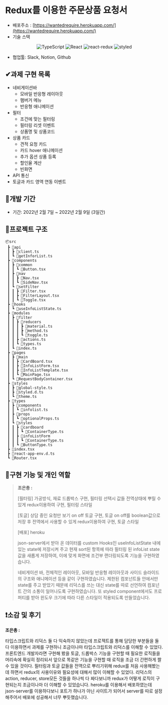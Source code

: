 # Redux를 이용한 주문상품 요청서
- 배포주소 : [https://wantedrequire.herokuapp.com/](https://wantedrequire.herokuapp.com/)
- 기술 스택

<p align="center">
<img alt="TypeScript" src = "https://img.shields.io/badge/TypeScript-%231572B6.svg?style=for-the-badge&logo=TypeScript&logoColor=white" />
<img alt="React" src="https://img.shields.io/badge/react-%2320232a.svg?style=for-the-badge&logo=react&logoColor=%2361DAFB" />
<img alt="react-redux" src="https://img.shields.io/badge/redux-%23593d88.svg?style=for-the-badge&logo=redux&logoColor=white" />
<img alt="styled" src="https://img.shields.io/badge/styled--components-DB7093?style=for-the-badge&logo=styled-components&logoColor=white" />
</p>

- 협업툴: Slack, Notion, Github

## **✔과제 구현 목록**

- 네비게이션바
    - 모바일 반응형 레이아웃
    - 햄버거 메뉴
    - 반응형 애니메이션
- 필터
    - 조건에 맞는 필터링
    - 필터링 리셋 이벤트
    - 상품명 및 상품코드
- 상품 카드
    - 견적 요청 카드
    - 카드 hover 애니메이션
    - 추가 옵션 상품 등록
    - 할인율 계산
    - 빈화면
- API 통신
- 토글과 카드 영역 연동 이벤트

## **📆개발 기간**

- 기간: 2022년 2월 7일 ~ 2022년 2월 9일 (3일간)

## **📃프로젝트 구조**

```
📦src
 ┣ 📂api
 ┃ ┣ 📜client.ts
 ┃ ┗ 📜getInforList.ts
 ┣ 📂components
 ┃ ┣ 📂common
 ┃ ┃ ┗ 📜Button.tsx
 ┃ ┣ 📂nav
 ┃ ┃ ┣ 📜Nav.tsx
 ┃ ┃ ┗ 📜SideNav.tsx
 ┃ ┗ 📂setFilter
 ┃ ┃ ┣ 📜Filter.tsx
 ┃ ┃ ┣ 📜FilterLayout.tsx
 ┃ ┃ ┗ 📜Toggle.tsx
 ┣ 📂hooks
 ┃ ┗ 📜useInfoListState.ts
 ┣ 📂modules
 ┃ ┣ 📂filter
 ┃ ┃ ┣ 📂reducers
 ┃ ┃ ┃ ┣ 📜material.ts
 ┃ ┃ ┃ ┣ 📜method.ts
 ┃ ┃ ┃ ┗ 📜toggle.ts
 ┃ ┃ ┣ 📜actions.ts
 ┃ ┃ ┗ 📜types.ts
 ┃ ┗ 📜index.ts
 ┣ 📂pages
 ┃ ┣ 📂main
 ┃ ┃ ┣ 📜CardBoard.tsx
 ┃ ┃ ┣ 📜InfoListForm.tsx
 ┃ ┃ ┣ 📜InfoListTemplate.tsx
 ┃ ┃ ┗ 📜MainPage.tsx
 ┃ ┗ 📜RequestBodyContainer.tsx
 ┣ 📂styles
 ┃ ┣ 📜global-style.ts
 ┃ ┣ 📜styled.d.ts
 ┃ ┗ 📜theme.ts
 ┣ 📂types
 ┃ ┣ 📂components
 ┃ ┃ ┗ 📜infolist.ts
 ┃ ┣ 📂props
 ┃ ┃ ┗ 📜optionalProps.ts
 ┃ ┗ 📂styles
 ┃ ┃ ┣ 📂cardboard
 ┃ ┃ ┃ ┗ 📜ContainerType.ts
 ┃ ┃ ┣ 📂infoListForm
 ┃ ┃ ┃ ┗ 📜ContainerType.ts
 ┃ ┃ ┗ 📜ButtonType.ts
 ┣ 📜index.tsx
 ┣ 📜react-app-env.d.ts
 ┗ 📜Router.tsx
```

## **🔎구현 기능 및 개인 역할**

> **조은총 :**
> 
> 
> [필터링] 가공방식, 재료 드롭박스 구현, 필터링 선택시 값들 전역상태에 뿌릴 수 있게 redux이용하여 구현, 필터링 스타일
> 
> [토글] 상담 중인 요청만 보기 on off 토글 구현, 토글 on off를 boolean값으로 저장 후 전역에서 사용할 수 있게 redux이용하여 구현, 토글 스타일
> 
> [배포] heroku
> 
> 
> json-server에서 받아 온 데이터를 custom Hooks인 useInfoListState 내에 있는 state에 저장시켜 주고 현재 sort된 항목에 따라 필터링 된 infoList state값을 새롭게 저장하여, 이에 맞게 화면에 조건부 랜더링되도록 기능을 구현하였습니다.
> 
> 
> 네비게이션 바, 전체적인 레이아웃, 모바일 반응형 레이아웃과 사이드 슬라이드의 구조와 애니메이션 등을 같이 구현하였습니다. 제한된 컴포넌트들 안에서만 state를 주고 받았기 때문에 리덕스를 쓰는 대신 state를 따로 선언하여 컴포넌트 간의 소통이 일어나도록 구현하였습니다. 또 styled component에서도 프로퍼티를 받아 윈도우 크기에 따라 다른 스타일이 적용되도록 만들었습니다. 
> 

## **❗소감 및 후기**

**조은총 :** 

타입스크립트와 리덕스 둘 다 익숙하지 않았는데 프로젝트를 통해 담당한 부분들을 둘 다 이용하면서 과제를 구현하니 조금이나마 타입스크립트와 리덕스를 이해할 수 있었다. 프론트엔드 개발자라면 구현해  봤을 토글, 드롭박스 기능을 구현할 때 필요한 로직들을 머리속에 확실히 정리되서 앞으로 똑같은 기능을 구현할 때 로직을 조금 더 간편하게 짤 수 있을 것이다. 필터링과 토글 값들을 전역으로 뿌리기위해 redux를 처음 사용해봤는데 하면서 redux의 사용이유와 필요성에 대해서 많이 이해할 수 있었다. 리덕스의 action, reducer, store모든 것들을 하나씩 다 짜다보니까 redux가 어떻게 로직이 구현되는지 조금이나마 더 이해할 수 있었습니다. heroku를 이용해서 배포하였는데 json-server를 이용하다보니 포트가 하나가 아닌 사이트가 되어서 server를 따로 설정해주어서 배포에 성공해서 너무 뿌듯했습니다. 
